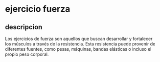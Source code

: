 # ejercicio fuerza

## descripcion 
Los ejercicios de fuerza son aquellos que buscan desarrollar y fortalecer los músculos a través de la resistencia. Esta resistencia puede provenir de diferentes fuentes, como pesas, máquinas, bandas elásticas o incluso el propio peso corporal.
